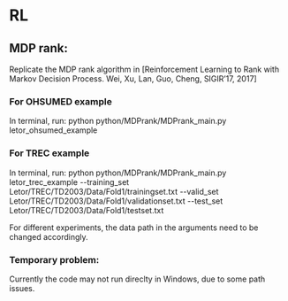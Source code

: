 # RL

## MDP rank:
Replicate the MDP rank algorithm in [Reinforcement Learning to Rank with Markov Decision Process. Wei, Xu, Lan, Guo, Cheng, SIGIR’17, 2017]

### For OHSUMED example
In terminal, run: 
python python/MDPrank/MDPrank_main.py letor_ohsumed_example

### For TREC example
In terminal, run: 
python python/MDPrank/MDPrank_main.py letor_trec_example --training_set Letor/TREC/TD2003/Data/Fold1/trainingset.txt --valid_set Letor/TREC/TD2003/Data/Fold1/validationset.txt --test_set Letor/TREC/TD2003/Data/Fold1/testset.txt

For different experiments, the data path in the arguments need to be changed accordingly.

### Temporary problem: 
Currently the code may not run direclty in Windows, due to some path issues.
